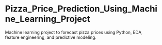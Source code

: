 # Pizza_Price_Prediction_Using_Machine_Learning_Project
Machine learning project to forecast pizza prices using Python, EDA, feature engineering, and predictive modeling.

